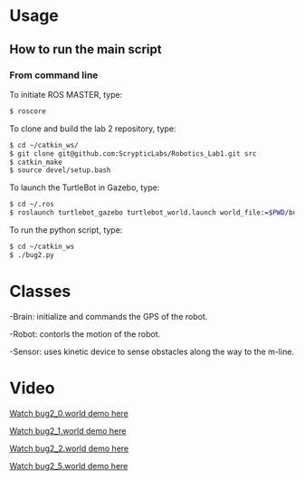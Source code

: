 # Usage
## How to run the main script
### From command line

To initiate ROS MASTER, type:
```bash
$ roscore
```
To clone and build the lab 2 repository, type:
```bash
$ cd ~/catkin_ws/
$ git clone git@github.com:ScrypticLabs/Robotics_Lab1.git src
$ catkin_make
$ source devel/setup.bash
```

To launch the TurtleBot in Gazebo, type:
```bash
$ cd ~/.ros
$ roslaunch turtlebot_gazebo turtlebot_world.launch world_file:=$PWD/bug2_0.world
```

To run the python script, type:
```bash
$ cd ~/catkin_ws
$ ./bug2.py
```

# Classes
-Brain: initialize and commands the GPS of the robot. 

-Robot: contorls the motion of the robot. 

-Sensor: uses kinetic device to sense obstacles along the way to the m-line. 

# Video
[Watch bug2_0.world demo here](https://youtu.be/j3KI6px4v3k)

[Watch bug2_1.world demo here](https://www.youtube.com/watch?v=fIg5r1BtLwE)

[Watch bug2_2.world demo here](https://youtu.be/9idJ1o31Uzc)

[Watch bug2_5.world demo here](https://youtu.be/8eloJV1KnjY)

